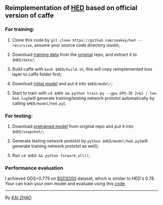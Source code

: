 ## Reimplementation of [HED](https://github.com/s9xie/hed) based on official version of caffe

### For training:
1. Clone this code by `git clone https://github.com/zeakey/hed --recursive`, assume your source code directory is`$HED`;

2. Download [training data](http://vcl.ucsd.edu/hed/HED-BSDS.tar) from the [original](https://github.com/s9xie/hed) repo, and extract it to `$HED/data/`;

3. Build caffe with `bash $HED/build.sh`, this will copy reimplemented loss layer to caffe folder first;

4. Download [initial model](http://zhaok-data.oss-cn-shanghai.aliyuncs.com/caffe-model/vgg16convs.caffemodel) and put it
into `$HED/model/`;

5. Start to train with `cd $HED && python train.py --gpu GPU-ID 2>&1 | tee hed.log`(will generate training/testing network prototxt
automatically by calling `$HED/model/hed.py`).

### For testing:
1. Download [pretrained model](http://vcl.ucsd.edu/hed/hed_pretrained_bsds.caffemodel) from original repo and put it into `$HED/snapshot/`;

2. Generate testing network prototxt by `python $HED/model/hed.py`(will generate training network prototxt as well); 

3. Run `cd $HED && python forward_all()`;

### Performance evaluation
I achieved ODS=0.779 on [BSDS500](https://www2.eecs.berkeley.edu/Research/Projects/CS/vision/grouping/resources.html)
dataset, which is similar to HED's 0.78. Your can train your own model and evaluate using this
[code](https://github.com/zeakey/edgeval).
___
By [KAI ZHAO](http://kaiz.xyz)

